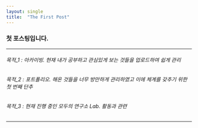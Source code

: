 ```yaml
---
layout: single
title:  "The First Post"
---
```


### 첫 포스팅입니다.

---

###### 목적_1 : 아카이빙. 현재 내가 공부하고 관심있게 보는 것들을 업로드하여 쉽게 관리
###### 목적_2 : 포트폴리오. 해온 것들을 너무 방만하게 관리하였고 이에 체계를 갖추기 위한 첫 번째 단추
###### 목적_3 : 현재 진행 중인 모두의 연구소 Lab. 활동과 관련

---
